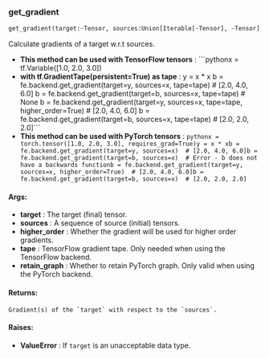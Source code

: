 

### get_gradient
```python
get_gradient(target:~Tensor, sources:Union[Iterable[~Tensor], ~Tensor], higher_order:bool=False, tape:Union[tensorflow.python.eager.backprop.GradientTape, NoneType]=None, retain_graph:bool=True) -> Union[Iterable[~Tensor], ~Tensor]
```
Calculate gradients of a target w.r.t sources.
* **This method can be used with TensorFlow tensors** : ```pythonx = tf.Variable([1.0, 2.0, 3.0])
* **with tf.GradientTape(persistent=True) as tape** :     y = x * x    b = fe.backend.get_gradient(target=y, sources=x, tape=tape)  # [2.0, 4.0, 6.0]    b = fe.backend.get_gradient(target=b, sources=x, tape=tape)  # None    b = fe.backend.get_gradient(target=y, sources=x, tape=tape, higher_order=True)  # [2.0, 4.0, 6.0]    b = fe.backend.get_gradient(target=b, sources=x, tape=tape)  # [2.0, 2.0, 2.0]```
* **This method can be used with PyTorch tensors** : ```pythonx = torch.tensor([1.0, 2.0, 3.0], requires_grad=True)y = x * xb = fe.backend.get_gradient(target=y, sources=x)  # [2.0, 4.0, 6.0]b = fe.backend.get_gradient(target=b, sources=x)  # Error - b does not have a backwards functionb = fe.backend.get_gradient(target=y, sources=x, higher_order=True)  # [2.0, 4.0, 6.0]b = fe.backend.get_gradient(target=b, sources=x)  # [2.0, 2.0, 2.0]```

#### Args:

* **target** :  The target (final) tensor.
* **sources** :  A sequence of source (initial) tensors.
* **higher_order** :  Whether the gradient will be used for higher order gradients.
* **tape** :  TensorFlow gradient tape. Only needed when using the TensorFlow backend.
* **retain_graph** :  Whether to retain PyTorch graph. Only valid when using the PyTorch backend.

#### Returns:
    Gradient(s) of the `target` with respect to the `sources`.

#### Raises:

* **ValueError** :  If `target` is an unacceptable data type.